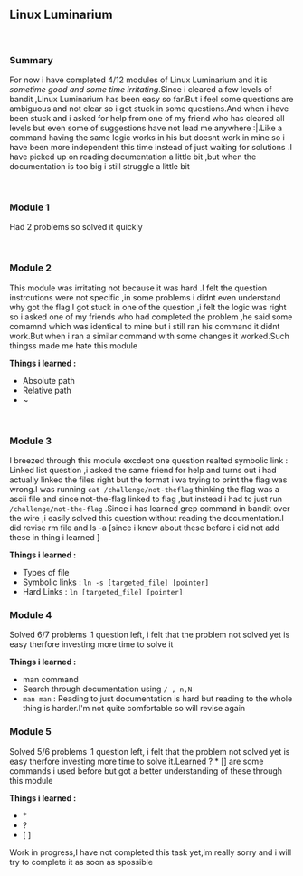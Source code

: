 <h2>Linux Luminarium</h2>
<br>
<h3>Summary</h3>
  <p>For now i have completed 4/12 modules of Linux Luminarium and it is <em>sometime good and some time irritating</em>.Since i cleared a few levels of bandit ,Linux Luminarium has been easy so far.But i feel some questions are ambiguous and not clear so i got stuck in some questions.And when i have been stuck and i asked for help from one of my friend who has cleared all levels but even some of suggestions have not lead me anywhere :|.Like a command having the same logic works in his but doesnt work in mine so i have been more independent this time instead of just waiting for solutions .I have picked up on reading documentation a little bit ,but when the documentation is too big i still struggle a little bit </p>

<br>
<h3>Module 1</h3>

<p>Had 2 problems so solved it quickly</p><br>
<h3>Module 2</h3>
<p>This  module was irritating not because it was hard .I felt the question instrcutions were not specific ,in some problems i didnt even understand why got the flag.I got stuck in one of the question ,i felt the logic was right so i asked one of my friends who had completed the problem ,he said some comamnd which was identical to mine but i still ran his command it didnt work.But when i ran a similar command with some changes it worked.Such thingss made me hate this module </p>
<b>Things i learned :</b>
<ul>
  <li>Absolute path</li>
  <li>Relative path</li>
  <li>~</li>
</ul><br>
<h3>Module 3</h3>
<p>I breezed through this module excdept one question realted symbolic link : Linked list question ,i asked the same friend for help and turns out i had actually linked the files right but the format i wa trying to print the flag was wrong.I was running <code>cat /challenge/not-theflag</code> thinking the flag was a ascii file and since not-the-flag linked to flag ,but instead i had to just run <code>/challenge/not-the-flag</code> .Since i has learned grep command in bandit over the wire ,i easily solved this question without reading the documentation.I did revise rm file and ls -a [since i knew about these before i did not add these in thing i learned  ] </p>
<b>Things i learned :</b>
<ul>
  <li>Types of file</li>
  <li>Symbolic links : <code>ln -s [targeted_file] [pointer]</code></li>
  <li>Hard Links : <code>ln [targeted_file] [pointer]</code></li></ul>
<h3>Module 4</h3>
<p>Solved 6/7 problems .1 question left, i felt that the problem not solved yet is easy therfore investing more time to solve it</p>
<b>Things i learned :</b>
<ul>
  <li>man command</li>
  <li>Search through documentation using <code>/ , n,N</code></li>
  <li><code>man man</code> : Reading to just documentation is hard but reading to the whole thing is harder.I'm not quite comfortable so will revise again</li>
  
</ul>
<h3>Module 5</h3>
<p>Solved 5/6 problems .1 question left, i felt that the problem not solved yet is easy therfore investing more time to solve it.Learned ? * [] are some commands i used before but got a better understanding of these through this module</p>
<b>Things i learned :</b>
<ul>
  <li>* </li>
  <li>?</li>
  <li>[ ]</li>
  
</ul>

<p>Work in progress,I have not completed this task yet,im really sorry and i will try to complete it as soon as spossible </p>
